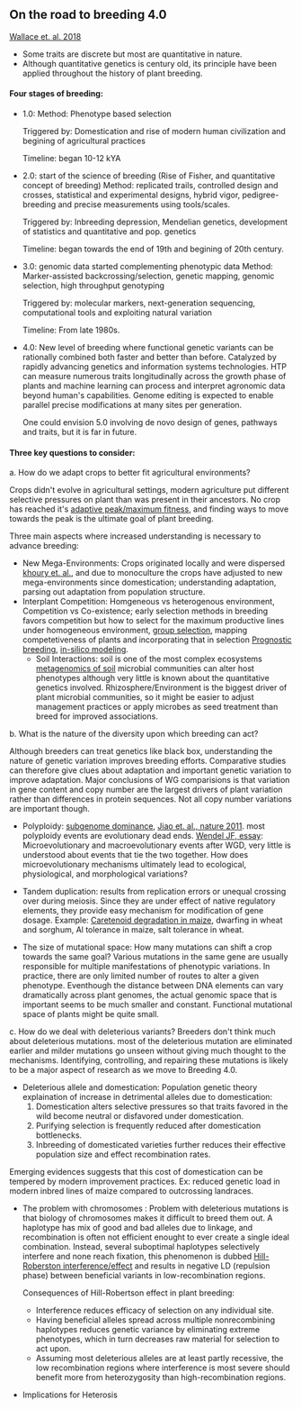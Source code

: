 ## On the road to breeding 4.0
[Wallace et. al. 2018](https://www.annualreviews.org/doi/pdf/10.1146/annurev-genet-120116-024846)
- Some traits are discrete but most are quantitative in nature.
- Although quantitative genetics is century old, its principle have been applied throughout the history of plant breeding.

#### Four stages of breeding:
- 1.0: 
    Method: Phenotype based selection
        
    Triggered by: Domestication and rise of modern human civilization and begining of agricultural practices
        
    Timeline: began 10-12 kYA
        
- 2.0: start of the science of breeding (Rise of Fisher, and quantitative concept of breeding)
    Method: replicated trails, controlled design and crosses, statistical and experimental designs, hybrid vigor, pedigree-breeding and precise measurements using tools/scales.
         
    Triggered by: Inbreeding depression, Mendelian genetics, development of statistics and quantitative and pop. genetics
         
    Timeline: began towards the end of 19th and begining of 20th century.
         
- 3.0: genomic data started complementing phenotypic data
    Method: Marker-assisted backcrossing/selection, genetic mapping, genomic selection, high throughput genotyping
         
    Triggered by: molecular markers, next-generation sequencing, computational tools and exploiting natural variation
         
    Timeline: From late 1980s.
         
- 4.0:
New level of breeding where functional genetic variants can be rationally combined both faster and better than before. Catalyzed by rapidly advancing genetics and information systems technologies. HTP can measure numerous traits longitudinally across the growth phase of plants and machine learning can process and interpret agronomic data beyond human's capabilities. Genome editing is expected to enable parallel precise modifications at many sites per generation.
         
    One could envision 5.0 involving de novo design of genes, pathways and traits, but it is far in future.
      
 
 #### Three key  questions to consider:
 a. How do we adapt crops to better fit agricultural environments?
 
Crops didn't evolve in agricultural settings, modern agriculture put different selective pressures on plant than was present in their ancestors. No crop has reached it's [adaptive peak/maximum fitness](https://en.wikipedia.org/wiki/Fitness_landscape#In_evolutionary_optimization), and finding ways to move towards the peak is the ultimate goal of plant breeding.

Three main aspects where increased understanding is necessary to advance breeding:
  
 - New Mega-Environments: Crops originated locally and were dispersed [khoury et. al.](https://royalsocietypublishing.org/doi/pdf/10.1098/rspb.2016.0792), and due to monoculture the crops have adjusted to new mega-environments since domestication; understanding adaptation, parsing out adaptation from population structure.
 - Interplant Competition: Homgeneous vs heterogenous environment, Competition vs Co-existence; early selection methods in breeding favors competition but how to select for the maximum productive lines under homogeneous environment, [group selection](https://en.wikipedia.org/wiki/Group_selection), mapping competetiveness of plants and incorporating that in selection [Prognostic breeding](https://onlinelibrary.wiley.com/doi/10.1002/9781118497869.ch6), [in-silico modeling](https://onlinelibrary.wiley.com/doi/epdf/10.1111/pce.12673).
     - Soil Interactions: soil is one of the most complex ecosystems [metagenomics of soil](https://www.nature.com/articles/nrmicro1160)
     microbial communities can alter host phenotypes although very little is known about the quantitative genetics involved.
     Rhizosphere/Environment is the biggest driver of plant microbial communities, so it might be easier to adjust management
     practices or apply microbes as seed treatment than breed for improved associations.
     
b. What is the nature of the diversity upon which breeding can act?

Although breeders can treat genetics like black box, understanding the nature of genetic variation improves breeding efforts.
Comparative studies can therefore give clues about adaptation and important genetic variation to improve adaptation.
Major conclusions of WG comparisions is that variation in gene content and copy number are the largest drivers of plant variation rather than differences in protein sequences.
Not all copy number variations are important though.

- Polyploidy:
[subgenome dominance](http://www.plantcell.org/content/29/9/2150),  [Jiao  et. al., nature 2011](https://www.nature.com/articles/nature09916.pdf). most polyploidy events are evolutionary dead ends.
[Wendel JF, essay](https://bsapubs.onlinelibrary.wiley.com/doi/full/10.3732/ajb.1500320): Microevolutionary and macroevolutionary events after WGD, very little is understood about events that tie the two together. How does microevolutionary mechanisms ultimately lead to ecological, physiological, and morphological variations?
  
- Tandem duplication:
results from replication errors or unequal crossing over during meiosis.
Since they are under effect of native regulatory elements, they provide easy mechanism for modification of gene dosage.
Example: [Caretenoid degradation in maize](https://www.ncbi.nlm.nih.gov/pubmed/28159756), dwarfing in wheat and sorghum, Al tolerance in maize, salt tolerance in wheat.

- The size of mutational space:
How many mutations can shift a crop towards the same goal?
Various mutations in the same gene are usually responsible for multiple manifestations of phenotypic variations.
In practice, there are only limited number of routes to alter a given phenotype.
Eventhough the distance between DNA elements can vary dramatically across plant genomes, the  actual genomic space that is important seems to be much smaller and constant.
Functional mutational space of plants might be quite small.
 
c. How do we deal with deleterious variants?
Breeders don't think much about deleterious mutations. most of the deleterious mutation are eliminated earlier and milder mutations go unseen without giving much thought to the mechanisms.
Identifying, controlling, and repairing these mutations is likely to be a major aspect of research as we move to Breeding 4.0.

- Deleterious allele and domestication:
Population genetic theory explaination of increase in detrimental alleles due to domestication:
    1. Domestication alters selective pressures so that traits favored in the wild become neutral or disfavored under
        domestication.
    2. Purifying selection is frequently reduced after domestication bottlenecks.
    3. Inbreeding of domesticated varieties further reduces their effective population size and effect recombination rates.

Emerging evidences suggests that this cost of domestication can be tempered by modern improvement practices. Ex: reduced genetic load in modern inbred lines of maize compared to outcrossing landraces.

- The problem with chromosomes :
Problem with deleterious mutations is that biology of chromosomes makes it difficult to breed them out.
A haplotype has mix of good and bad alleles due to linkage, and recombination is often not efficient enought to ever create a single ideal combination. Instead, several suboptimal haplotypes selectively interfere and none reach fixation, this phenomenon is dubbed [Hill-Roberston interference/effect](https://www.ncbi.nlm.nih.gov/pubmed/5980116) and results in negative LD (repulsion phase) between beneficial variants in low-recombination regions.

   Consequences of Hill-Robertson effect in plant breeding:
    - Interference reduces efficacy of selection on any individual site.
    - Having beneficial alleles spread across multiple nonrecombining haplotypes reduces genetic variance by eliminating
        extreme phenotypes, which in turn decreases raw material for selection to act upon.
    - Assuming most deleterious alleles are at least partly recessive, the low recombination regions where interference is most
        severe should benefit more from heterozygosity than high-recombination regions.

- Implications for Heterosis
     
 
     
